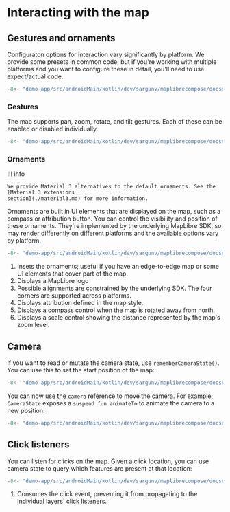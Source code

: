 # Interacting with the map

## Gestures and ornaments

Configuraton options for interaction vary significantly by platform. We provide
some presets in common code, but if you're working with multiple platforms and
you want to configure these in detail, you'll need to use expect/actual code.

```kotlin title="map.common.kt"
-8<- "demo-app/src/androidMain/kotlin/dev/sargunv/maplibrecompose/docsnippets/Interaction.kt:common-gesture-ornament"
```

### Gestures

The map supports pan, zoom, rotate, and tilt gestures. Each of these can be
enabled or disabled individually.

```kotlin title="map.android.kt"
-8<- "demo-app/src/androidMain/kotlin/dev/sargunv/maplibrecompose/docsnippets/Interaction.kt:gesture-settings"
```

### Ornaments

!!! info

    We provide Material 3 alternatives to the default ornaments. See the [Material 3 extensions
    section](./material3.md) for more information.

Ornaments are built in UI elements that are displayed on the map, such as a
compass or attribution button. You can control the visibility and position of
these ornaments. They're implemented by the underlying MapLibre SDK, so may
render differently on different platforms and the available options vary by
platform.

```kotlin title="map.android.kt"
-8<- "demo-app/src/androidMain/kotlin/dev/sargunv/maplibrecompose/docsnippets/Interaction.kt:ornament-settings"
```

1. Insets the ornaments; useful if you have an edge-to-edge map or some UI
   elements that cover part of the map.
2. Displays a MapLibre logo
3. Possible alignments are constrained by the underlying SDK. The four corners
   are supported across platforms.
4. Displays attribution defined in the map style.
5. Displays a compass control when the map is rotated away from north.
6. Displays a scale control showing the distance represented by the map's zoom
   level.

## Camera

If you want to read or mutate the camera state, use `rememberCameraState()`. You
can use this to set the start position of the map:

```kotlin
-8<- "demo-app/src/androidMain/kotlin/dev/sargunv/maplibrecompose/docsnippets/Interaction.kt:camera"
```

You can now use the `camera` reference to move the camera. For example,
`CameraState` exposes a `suspend fun animateTo` to animate the camera to a new
position:

```kotlin
-8<- "demo-app/src/androidMain/kotlin/dev/sargunv/maplibrecompose/docsnippets/Interaction.kt:camera-animate"
```

## Click listeners

You can listen for clicks on the map. Given a click location, you can use camera
state to query which features are present at that location:

```kotlin
-8<- "demo-app/src/androidMain/kotlin/dev/sargunv/maplibrecompose/docsnippets/Interaction.kt:click-listeners"
```

1. Consumes the click event, preventing it from propagating to the individual
   layers' click listeners.
